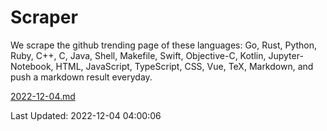 # Scraper

We scrape the github trending page of these languages: Go, Rust, Python, Ruby, C++, C, Java, Shell, Makefile, Swift, Objective-C, Kotlin, Jupyter-Notebook, HTML, JavaScript, TypeScript, CSS, Vue, TeX, Markdown, and push a markdown result everyday.

[2022-12-04.md](https://github.com/yangwenmai/github-trending-backup/blob/master/2022-12-04.md)

Last Updated: 2022-12-04 04:00:06